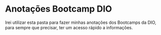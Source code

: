 # Anotações Bootcamp DIO
Irei utilizar esta pasta para fazer minhas anotações dos Bootcamps da DIO, para sempre que precisar, ter um acesso rápido a informações.
